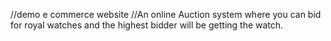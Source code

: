 //demo e commerce website 
//An online Auction system where you can bid for royal watches and the highest bidder will be getting the watch.
